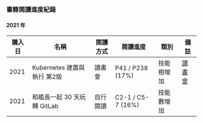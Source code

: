 ### 書籍閱讀進度紀錄

#### 2021 年

| 購入日      | 名稱                      | 閱讀方式    | 閱讀進度           | 類別      | 備註                          |
| ---------- | ------------------------ | ---------  | ----------------- | -------- | ------------------------------|
| 2021       | Kubernetes 建置與執行 第2版 | 讀書會     | P41 / P238 (17%)  | 技能樹增加 | [讀書會](http://bit.ly/374ZeeB) |
| 2021       | 和艦長一起 30 天玩轉 GitLab | 自行閱讀    | C2-1 / C5-7 (16%) | 技能數增加 |                              |